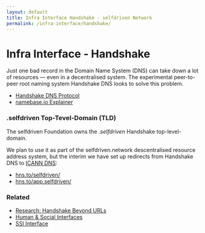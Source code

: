```yaml
---
layout: default
title: Infra Interface Handshake - selfdriven Network
permalink: /infra-interface/handshake/
---
```


# Infra Interface - Handshake

Just one bad record in the Domain Name System (DNS) can take down a lot of resources — even in a decentralised system. The experimental peer-to-peer root naming system Handshake DNS looks to solve this problem.

- [Handshake DNS Protocol](https://handshake.org/)
- [namebase.io Explainer](https://www.namebase.io/blog/meet-handshake-decentralizing-dns-to-improve-the-security-of-the-internet/)

### .selfdriven Top-Tevel-Domain (TLD)

The selfdriven Foundation owns the *.selfdriven* Handshake top-level-domain.

We plan to use it as part of the selfdriven.network descentralised resource address system, but the interim we have set up redirects from Handshake DNS to [ICANN DNS](https://www.icann.org/resources/pages/dns-2022-09-13-en?utm_source=chatgpt.com):

- [hns.to/selfdriven/](https://hns.to/selfdriven/)
- [hns.to/app.selfdriven/](https://hns.to/app.selfdriven/)

### Related

- [Research: Handshake Beyond URLs](/infra-interface/research/handshake-beyond-urls/)
- [Human & Social Interfaces](/human-social-interfaces/)
- [SSI Interface](/ssi-interface/)